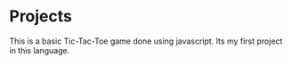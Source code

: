 # Projects
This is a basic Tic-Tac-Toe game done using javascript.
Its my first project in this language.
